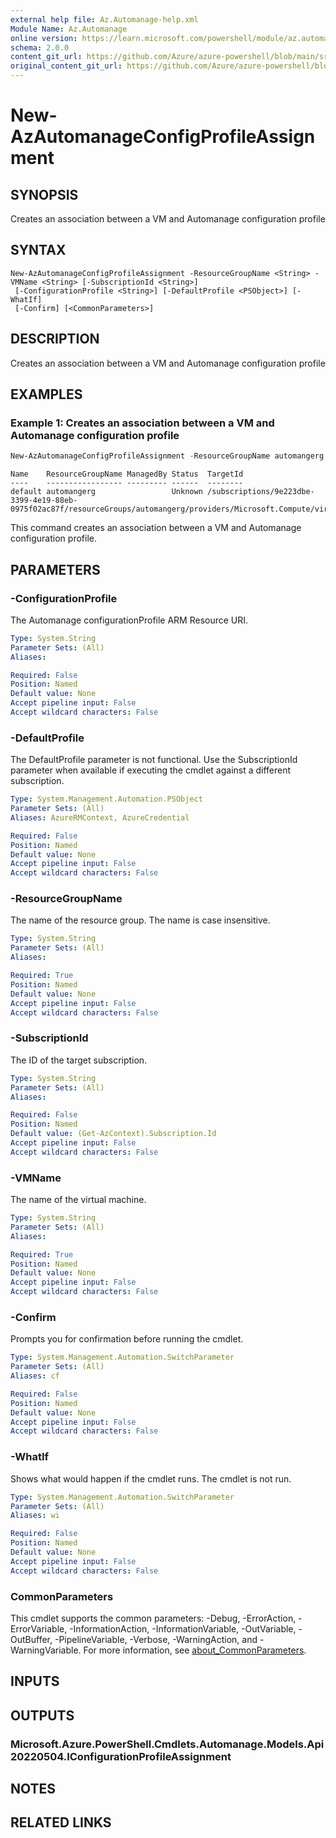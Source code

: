 ```yaml
---
external help file: Az.Automanage-help.xml
Module Name: Az.Automanage
online version: https://learn.microsoft.com/powershell/module/az.automanage/new-azautomanageconfigprofileassignment
schema: 2.0.0
content_git_url: https://github.com/Azure/azure-powershell/blob/main/src/Automanage/Automanage/help/New-AzAutomanageConfigProfileAssignment.md
original_content_git_url: https://github.com/Azure/azure-powershell/blob/main/src/Automanage/Automanage/help/New-AzAutomanageConfigProfileAssignment.md
---
```


# New-AzAutomanageConfigProfileAssignment

## SYNOPSIS
Creates an association between a VM and Automanage configuration profile

## SYNTAX

```
New-AzAutomanageConfigProfileAssignment -ResourceGroupName <String> -VMName <String> [-SubscriptionId <String>]
 [-ConfigurationProfile <String>] [-DefaultProfile <PSObject>] [-WhatIf]
 [-Confirm] [<CommonParameters>]
```

## DESCRIPTION
Creates an association between a VM and Automanage configuration profile

## EXAMPLES

### Example 1: Creates an association between a VM and Automanage configuration profile
```powershell
New-AzAutomanageConfigProfileAssignment -ResourceGroupName automangerg -VMName aglinuxvm -ConfigurationProfile "/providers/Microsoft.Automanage/bestPractices/AzureBestPracticesProduction"
```

```output
Name    ResourceGroupName ManagedBy Status  TargetId
----    ----------------- --------- ------  --------
default automangerg                 Unknown /subscriptions/9e223dbe-3399-4e19-88eb-0975f02ac87f/resourceGroups/automangerg/providers/Microsoft.Compute/virtualMachines/aglinuxvm
```

This command creates an association between a VM and Automanage configuration profile.

## PARAMETERS

### -ConfigurationProfile
The Automanage configurationProfile ARM Resource URI.

```yaml
Type: System.String
Parameter Sets: (All)
Aliases:

Required: False
Position: Named
Default value: None
Accept pipeline input: False
Accept wildcard characters: False
```

### -DefaultProfile
The DefaultProfile parameter is not functional.
Use the SubscriptionId parameter when available if executing the cmdlet against a different subscription.

```yaml
Type: System.Management.Automation.PSObject
Parameter Sets: (All)
Aliases: AzureRMContext, AzureCredential

Required: False
Position: Named
Default value: None
Accept pipeline input: False
Accept wildcard characters: False
```

### -ResourceGroupName
The name of the resource group.
The name is case insensitive.

```yaml
Type: System.String
Parameter Sets: (All)
Aliases:

Required: True
Position: Named
Default value: None
Accept pipeline input: False
Accept wildcard characters: False
```

### -SubscriptionId
The ID of the target subscription.

```yaml
Type: System.String
Parameter Sets: (All)
Aliases:

Required: False
Position: Named
Default value: (Get-AzContext).Subscription.Id
Accept pipeline input: False
Accept wildcard characters: False
```

### -VMName
The name of the virtual machine.

```yaml
Type: System.String
Parameter Sets: (All)
Aliases:

Required: True
Position: Named
Default value: None
Accept pipeline input: False
Accept wildcard characters: False
```

### -Confirm
Prompts you for confirmation before running the cmdlet.

```yaml
Type: System.Management.Automation.SwitchParameter
Parameter Sets: (All)
Aliases: cf

Required: False
Position: Named
Default value: None
Accept pipeline input: False
Accept wildcard characters: False
```

### -WhatIf
Shows what would happen if the cmdlet runs.
The cmdlet is not run.

```yaml
Type: System.Management.Automation.SwitchParameter
Parameter Sets: (All)
Aliases: wi

Required: False
Position: Named
Default value: None
Accept pipeline input: False
Accept wildcard characters: False
```

### CommonParameters
This cmdlet supports the common parameters: -Debug, -ErrorAction, -ErrorVariable, -InformationAction, -InformationVariable, -OutVariable, -OutBuffer, -PipelineVariable, -Verbose, -WarningAction, and -WarningVariable. For more information, see [about_CommonParameters](http://go.microsoft.com/fwlink/?LinkID=113216).

## INPUTS

## OUTPUTS

### Microsoft.Azure.PowerShell.Cmdlets.Automanage.Models.Api20220504.IConfigurationProfileAssignment

## NOTES

## RELATED LINKS
